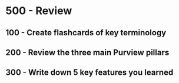 # 500 - Review

## 100 - Create flashcards of key terminology



## 200 - Review the three main Purview pillars


## 300 -  Write down 5 key features you learned
